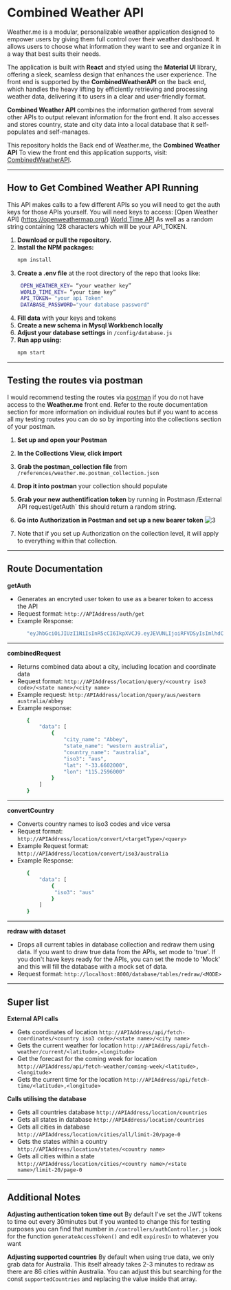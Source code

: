 # Combined Weather API

Weather.me is a modular, personalizable weather application designed to empower users by giving them full control over their weather dashboard. It allows users to choose what information they want to see and organize it in a way that best suits their needs.  

The application is built with **React** and styled using the **Material UI** library, offering a sleek, seamless design that enhances the user experience. The front end is supported by the **CombinedWeatherAPI** on the back end, which handles the heavy lifting by efficiently retrieving and processing weather data, delivering it to users in a clear and user-friendly format.  

**Combined Weather API** combines the information gathered from several other APIs to output relevant information for the front end. It also accesses and stores country, state and city data into a local database that it self-populates and self-manages.

This repository holds the Back end of Weather.me, the **Combined Weather API**
To view the front end this application supports, visit: [CombinedWeatherAPI](https://github.com/Euxiac/Weather.me).  

---
## How to Get Combined Weather API Running  
This API makes calls to a few different APIs so you will need to get the auth keys for those APIs yourself. You will need keys to access:
[Open Weather API] (https://openweathermap.org/)
[World Time API](https://www.api-ninjas.com/api/worldtime)
As well as a random string containing 128 characters which will be your API_TOKEN.

1. **Download or pull the repository.**  
2. **Install the NPM packages:**  
   ```bash
   npm install
   ```
3. **Create a .env file** at the root directory of the repo that looks like:
   ```bash
    OPEN_WEATHER_KEY= “your weather key”
    WORLD_TIME_KEY= ”your time key”
    API_TOKEN= "your api Token"
    DATABASE_PASSWORD="your database password"
   ```
5. **Fill data** with your keys and tokens
6. **Create a new schema in Mysql Workbench locally**
7. **Adjust your database settings** in `/config/database.js`
8. **Run app using:**
   ```bash
   npm start
   ```
---

## Testing the routes via postman
  I would recommend testing the routes via [postman](https://www.postman.com/) if you do not have access to the **Weather.me** front end. Refer to the route documentation section for more information on individual routes but if you want to access all my testing routes you can do so by importing into the collections section of your postman.
  1. **Set up and open your Postman**
  2. **In the Collections View, click import**
  3. **Grab the postman_collection file** from `/references/weather.me.postman_collection.json`
  4. **Drop it into postman** your collection should populate
  5. **Grab your new authentification token** by running in Postmasn /External API request/getAuth` this should return a random string.
  6. **Go into Authorization in Postman and set up a new bearer token**
     ![3](https://github.com/user-attachments/assets/813e5eee-7b06-42f6-bb9a-e8019f9e2800)

  8. Note that if you set up Authorization on the collection level, it will apply to everything within that collection.

---

## Route Documentation

**getAuth**
- Generates an encryted user token to use as a bearer token to access the API
- Request format: `http://APIAddress/auth/get`
- Example Response:
   ```bash
      "eyJhbGciOiJIUzI1NiIsInR5cCI6IkpXVCJ9.eyJEVUNLIjoiRFVDSyIsImlhdCI6MTczMzI0NDI3NCwiZXhwIjoxNzMzMjYyMjc0fQ.aUunocsI4ZdkP9scn8Tpx2HAj-ckEOy0mwamk6oJ-Rg"
   ```
---

**combinedRequest**
- Returns combined data about a city, including location and coordinate data
- Request format: `http://APIAddress/location/query/<country iso3 code>/<state name>/<city name>`
- Example request: `http:/APIAddress/location/query/aus/western australia/abbey`
- Example response:
   ```bash
      {
          "data": [
              {
                  "city_name": "Abbey",
                  "state_name": "western australia",
                  "country_name": "australia",
                  "iso3": "aus",
                  "lat": "-33.6602000",
                  "lon": "115.2596000"
              }
          ]
      }
   ```
---

**convertCountry**
- Converts country names to iso3 codes and vice versa
- Request format: `http://APIAddress/location/convert/<targetType>/<query>`
- Example Request format: `http://APIAddress/location/convert/iso3/australia`
- Example Response:
   ```bash
      {
          "data": [
              {
               "iso3": "aus"
              }
          ]
      }
   ```
---

**redraw with dataset**
- Drops all current tables in database collection and redraw them using data. If you want to draw true data from the APIs, set mode to 'true'. If you don't have keys ready for the APIs, you can set the mode to 'Mock' and this will fill the database with a mock set of data.
- Request format: `http://localhost:8000/database/tables/redraw/<MODE>`

---

## Super list

**External API calls**
- Gets coordinates of location `http://APIAddress/api/fetch-coordinates/<country iso3 code>/<state name>/<city name>`
- Gets the current weather for location `http://APIAddress/api/fetch-weather/current/<latitude>,<longitude>`
- Get the forecast for the coming week for location `http://APIAddress/api/fetch-weather/coming-week/<latitude>,<longitude>`
- Gets the current time for the location `http://APIAddress/api/fetch-time/<latitude>,<longitude>`

**Calls utilising the database**
- Gets all countries database `http://APIAddress/location/countries`
- Gets all states in database `http://APIAddress/location/countries`
- Gets all cities in database `http://APIAddress/location/cities/all/limit-20/page-0`
- Gets the states within a country `http://APIAddress/location/states/<country name>`
- Gets all cities within a state `http://APIAddress/location/cities/<country name>/<state name>/limit-20/page-0`

--- 

## Additional Notes
**Adjusting authentication token time out**
By default I've set the JWT tokens to time out every 30minutes but if you wanted to change this for testing purposes you can find that number in `/controllers/authController.js` look for the function `generateAccessToken()` and edit `expiresIn` to whatever you want

**Adjusting supported countries**
By default when using true data, we only grab data for Australia. This itself already takes 2-3 minutes to redraw as there are 86 cities within Australia. You can adjust this but searching for the const `supportedCountries` and replacing the value inside that array.
